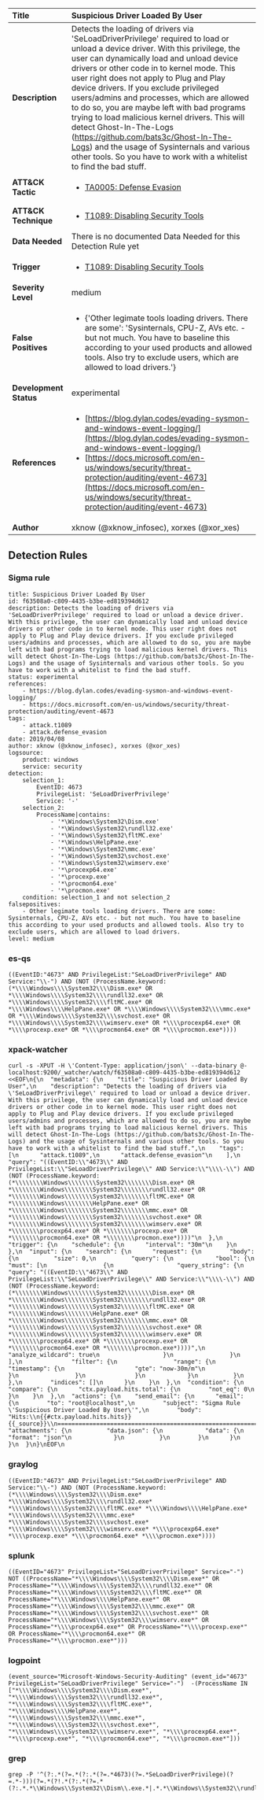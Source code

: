 | Title                    | Suspicious Driver Loaded By User       |
|:-------------------------|:------------------|
| **Description**          | Detects the loading of drivers via 'SeLoadDriverPrivilege' required to load or unload a device driver. With this privilege, the user can dynamically load and unload device drivers or other code in to kernel mode. This user right does not apply to Plug and Play device drivers. If you exclude privileged users/admins and processes, which are allowed to do so, you are maybe left with bad programs trying to load malicious kernel drivers. This will detect Ghost-In-The-Logs (https://github.com/bats3c/Ghost-In-The-Logs) and the usage of Sysinternals and various other tools. So you have to work with a whitelist to find the bad stuff. |
| **ATT&amp;CK Tactic**    |  <ul><li>[TA0005: Defense Evasion](https://attack.mitre.org/tactics/TA0005)</li></ul>  |
| **ATT&amp;CK Technique** | <ul><li>[T1089: Disabling Security Tools](https://attack.mitre.org/techniques/T1089)</li></ul>  |
| **Data Needed**          |  There is no documented Data Needed for this Detection Rule yet  |
| **Trigger**              | <ul><li>[T1089: Disabling Security Tools](../Triggers/T1089.md)</li></ul>  |
| **Severity Level**       | medium |
| **False Positives**      | <ul><li>{'Other legimate tools loading drivers. There are some': 'Sysinternals, CPU-Z, AVs etc. - but not much. You have to baseline this according to your used products and allowed tools. Also try to exclude users, which are allowed to load drivers.'}</li></ul>  |
| **Development Status**   | experimental |
| **References**           | <ul><li>[https://blog.dylan.codes/evading-sysmon-and-windows-event-logging/](https://blog.dylan.codes/evading-sysmon-and-windows-event-logging/)</li><li>[https://docs.microsoft.com/en-us/windows/security/threat-protection/auditing/event-4673](https://docs.microsoft.com/en-us/windows/security/threat-protection/auditing/event-4673)</li></ul>  |
| **Author**               | xknow (@xknow_infosec), xorxes (@xor_xes) |


## Detection Rules

### Sigma rule

```
title: Suspicious Driver Loaded By User
id: f63508a0-c809-4435-b3be-ed819394d612
description: Detects the loading of drivers via 'SeLoadDriverPrivilege' required to load or unload a device driver. With this privilege, the user can dynamically load and unload device drivers or other code in to kernel mode. This user right does not apply to Plug and Play device drivers. If you exclude privileged users/admins and processes, which are allowed to do so, you are maybe left with bad programs trying to load malicious kernel drivers. This will detect Ghost-In-The-Logs (https://github.com/bats3c/Ghost-In-The-Logs) and the usage of Sysinternals and various other tools. So you have to work with a whitelist to find the bad stuff.
status: experimental
references:
    - https://blog.dylan.codes/evading-sysmon-and-windows-event-logging/
    - https://docs.microsoft.com/en-us/windows/security/threat-protection/auditing/event-4673
tags:
    - attack.t1089
    - attack.defense_evasion
date: 2019/04/08
author: xknow (@xknow_infosec), xorxes (@xor_xes)
logsource:
    product: windows
    service: security
detection:
    selection_1:
        EventID: 4673
        PrivilegeList: 'SeLoadDriverPrivilege'
        Service: '-'
    selection_2:
        ProcessName|contains:
            - '*\Windows\System32\Dism.exe'
            - '*\Windows\System32\rundll32.exe'
            - '*\Windows\System32\fltMC.exe'
            - '*\Windows\HelpPane.exe'
            - '*\Windows\System32\mmc.exe'
            - '*\Windows\System32\svchost.exe'
            - '*\Windows\System32\wimserv.exe'
            - '*\procexp64.exe'
            - '*\procexp.exe'
            - '*\procmon64.exe'
            - '*\procmon.exe'
    condition: selection_1 and not selection_2
falsepositives:
    - Other legimate tools loading drivers. There are some: Sysinternals, CPU-Z, AVs etc. - but not much. You have to baseline this according to your used products and allowed tools. Also try to exclude users, which are allowed to load drivers.
level: medium

```





### es-qs
    
```
((EventID:"4673" AND PrivilegeList:"SeLoadDriverPrivilege" AND Service:"\\-") AND (NOT (ProcessName.keyword:(*\\\\Windows\\\\System32\\\\Dism.exe* OR *\\\\Windows\\\\System32\\\\rundll32.exe* OR *\\\\Windows\\\\System32\\\\fltMC.exe* OR *\\\\Windows\\\\HelpPane.exe* OR *\\\\Windows\\\\System32\\\\mmc.exe* OR *\\\\Windows\\\\System32\\\\svchost.exe* OR *\\\\Windows\\\\System32\\\\wimserv.exe* OR *\\\\procexp64.exe* OR *\\\\procexp.exe* OR *\\\\procmon64.exe* OR *\\\\procmon.exe*))))
```


### xpack-watcher
    
```
curl -s -XPUT -H \'Content-Type: application/json\' --data-binary @- localhost:9200/_watcher/watch/f63508a0-c809-4435-b3be-ed819394d612 <<EOF\n{\n  "metadata": {\n    "title": "Suspicious Driver Loaded By User",\n    "description": "Detects the loading of drivers via \'SeLoadDriverPrivilege\' required to load or unload a device driver. With this privilege, the user can dynamically load and unload device drivers or other code in to kernel mode. This user right does not apply to Plug and Play device drivers. If you exclude privileged users/admins and processes, which are allowed to do so, you are maybe left with bad programs trying to load malicious kernel drivers. This will detect Ghost-In-The-Logs (https://github.com/bats3c/Ghost-In-The-Logs) and the usage of Sysinternals and various other tools. So you have to work with a whitelist to find the bad stuff.",\n    "tags": [\n      "attack.t1089",\n      "attack.defense_evasion"\n    ],\n    "query": "((EventID:\\"4673\\" AND PrivilegeList:\\"SeLoadDriverPrivilege\\" AND Service:\\"\\\\-\\") AND (NOT (ProcessName.keyword:(*\\\\\\\\Windows\\\\\\\\System32\\\\\\\\Dism.exe* OR *\\\\\\\\Windows\\\\\\\\System32\\\\\\\\rundll32.exe* OR *\\\\\\\\Windows\\\\\\\\System32\\\\\\\\fltMC.exe* OR *\\\\\\\\Windows\\\\\\\\HelpPane.exe* OR *\\\\\\\\Windows\\\\\\\\System32\\\\\\\\mmc.exe* OR *\\\\\\\\Windows\\\\\\\\System32\\\\\\\\svchost.exe* OR *\\\\\\\\Windows\\\\\\\\System32\\\\\\\\wimserv.exe* OR *\\\\\\\\procexp64.exe* OR *\\\\\\\\procexp.exe* OR *\\\\\\\\procmon64.exe* OR *\\\\\\\\procmon.exe*))))"\n  },\n  "trigger": {\n    "schedule": {\n      "interval": "30m"\n    }\n  },\n  "input": {\n    "search": {\n      "request": {\n        "body": {\n          "size": 0,\n          "query": {\n            "bool": {\n              "must": [\n                {\n                  "query_string": {\n                    "query": "((EventID:\\"4673\\" AND PrivilegeList:\\"SeLoadDriverPrivilege\\" AND Service:\\"\\\\-\\") AND (NOT (ProcessName.keyword:(*\\\\\\\\Windows\\\\\\\\System32\\\\\\\\Dism.exe* OR *\\\\\\\\Windows\\\\\\\\System32\\\\\\\\rundll32.exe* OR *\\\\\\\\Windows\\\\\\\\System32\\\\\\\\fltMC.exe* OR *\\\\\\\\Windows\\\\\\\\HelpPane.exe* OR *\\\\\\\\Windows\\\\\\\\System32\\\\\\\\mmc.exe* OR *\\\\\\\\Windows\\\\\\\\System32\\\\\\\\svchost.exe* OR *\\\\\\\\Windows\\\\\\\\System32\\\\\\\\wimserv.exe* OR *\\\\\\\\procexp64.exe* OR *\\\\\\\\procexp.exe* OR *\\\\\\\\procmon64.exe* OR *\\\\\\\\procmon.exe*))))",\n                    "analyze_wildcard": true\n                  }\n                }\n              ],\n              "filter": {\n                "range": {\n                  "timestamp": {\n                    "gte": "now-30m/m"\n                  }\n                }\n              }\n            }\n          }\n        },\n        "indices": []\n      }\n    }\n  },\n  "condition": {\n    "compare": {\n      "ctx.payload.hits.total": {\n        "not_eq": 0\n      }\n    }\n  },\n  "actions": {\n    "send_email": {\n      "email": {\n        "to": "root@localhost",\n        "subject": "Sigma Rule \'Suspicious Driver Loaded By User\'",\n        "body": "Hits:\\n{{#ctx.payload.hits.hits}}{{_source}}\\n================================================================================\\n{{/ctx.payload.hits.hits}}",\n        "attachments": {\n          "data.json": {\n            "data": {\n              "format": "json"\n            }\n          }\n        }\n      }\n    }\n  }\n}\nEOF\n
```


### graylog
    
```
((EventID:"4673" AND PrivilegeList:"SeLoadDriverPrivilege" AND Service:"\\-") AND (NOT (ProcessName.keyword:(*\\\\Windows\\\\System32\\\\Dism.exe* *\\\\Windows\\\\System32\\\\rundll32.exe* *\\\\Windows\\\\System32\\\\fltMC.exe* *\\\\Windows\\\\HelpPane.exe* *\\\\Windows\\\\System32\\\\mmc.exe* *\\\\Windows\\\\System32\\\\svchost.exe* *\\\\Windows\\\\System32\\\\wimserv.exe* *\\\\procexp64.exe* *\\\\procexp.exe* *\\\\procmon64.exe* *\\\\procmon.exe*))))
```


### splunk
    
```
((EventID="4673" PrivilegeList="SeLoadDriverPrivilege" Service="-") NOT ((ProcessName="*\\\\Windows\\\\System32\\\\Dism.exe*" OR ProcessName="*\\\\Windows\\\\System32\\\\rundll32.exe*" OR ProcessName="*\\\\Windows\\\\System32\\\\fltMC.exe*" OR ProcessName="*\\\\Windows\\\\HelpPane.exe*" OR ProcessName="*\\\\Windows\\\\System32\\\\mmc.exe*" OR ProcessName="*\\\\Windows\\\\System32\\\\svchost.exe*" OR ProcessName="*\\\\Windows\\\\System32\\\\wimserv.exe*" OR ProcessName="*\\\\procexp64.exe*" OR ProcessName="*\\\\procexp.exe*" OR ProcessName="*\\\\procmon64.exe*" OR ProcessName="*\\\\procmon.exe*")))
```


### logpoint
    
```
(event_source="Microsoft-Windows-Security-Auditing" (event_id="4673" PrivilegeList="SeLoadDriverPrivilege" Service="-")  -(ProcessName IN ["*\\\\Windows\\\\System32\\\\Dism.exe*", "*\\\\Windows\\\\System32\\\\rundll32.exe*", "*\\\\Windows\\\\System32\\\\fltMC.exe*", "*\\\\Windows\\\\HelpPane.exe*", "*\\\\Windows\\\\System32\\\\mmc.exe*", "*\\\\Windows\\\\System32\\\\svchost.exe*", "*\\\\Windows\\\\System32\\\\wimserv.exe*", "*\\\\procexp64.exe*", "*\\\\procexp.exe*", "*\\\\procmon64.exe*", "*\\\\procmon.exe*"]))
```


### grep
    
```
grep -P '^(?:.*(?=.*(?:.*(?=.*4673)(?=.*SeLoadDriverPrivilege)(?=.*-)))(?=.*(?!.*(?:.*(?=.*(?:.*.*\\Windows\\System32\\Dism\\.exe.*|.*.*\\Windows\\System32\\rundll32\\.exe.*|.*.*\\Windows\\System32\\fltMC\\.exe.*|.*.*\\Windows\\HelpPane\\.exe.*|.*.*\\Windows\\System32\\mmc\\.exe.*|.*.*\\Windows\\System32\\svchost\\.exe.*|.*.*\\Windows\\System32\\wimserv\\.exe.*|.*.*\\procexp64\\.exe.*|.*.*\\procexp\\.exe.*|.*.*\\procmon64\\.exe.*|.*.*\\procmon\\.exe.*))))))'
```



